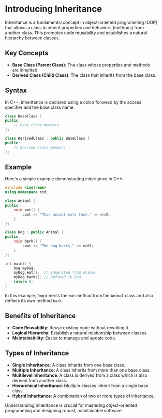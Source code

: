 # Introducing Inheritance

Inheritance is a fundamental concept in object-oriented programming (OOP) that allows a class to inherit properties and behaviors (methods) from another class. This promotes code reusability and establishes a natural hierarchy between classes.

## Key Concepts

- **Base Class (Parent Class)**: The class whose properties and methods are inherited.
- **Derived Class (Child Class)**: The class that inherits from the base class.

## Syntax

In C++, inheritance is declared using a colon followed by the access specifier and the base class name:

```cpp
class BaseClass {
public:
    // Base class members
};

class DerivedClass : public BaseClass {
public:
    // Derived class members
};
```

## Example

Here's a simple example demonstrating inheritance in C++:

```cpp
#include <iostream>
using namespace std;

class Animal {
public:
    void eat() {
        cout << "This animal eats food." << endl;
    }
};

class Dog : public Animal {
public:
    void bark() {
        cout << "The dog barks." << endl;
    }
};

int main() {
    Dog myDog;
    myDog.eat();  // Inherited from Animal
    myDog.bark(); // Defined in Dog
    return 0;
}
```

In this example, `Dog` inherits the `eat` method from the `Animal` class and also defines its own method `bark`.

## Benefits of Inheritance

- **Code Reusability**: Reuse existing code without rewriting it.
- **Logical Hierarchy**: Establish a natural relationship between classes.
- **Maintainability**: Easier to manage and update code.

## Types of Inheritance

- **Single Inheritance**: A class inherits from one base class.
- **Multiple Inheritance**: A class inherits from more than one base class.
- **Multilevel Inheritance**: A class is derived from a class which is also derived from another class.
- **Hierarchical Inheritance**: Multiple classes inherit from a single base class.
- **Hybrid Inheritance**: A combination of two or more types of inheritance.

Understanding inheritance is crucial for mastering object-oriented programming and designing robust, maintainable software.
